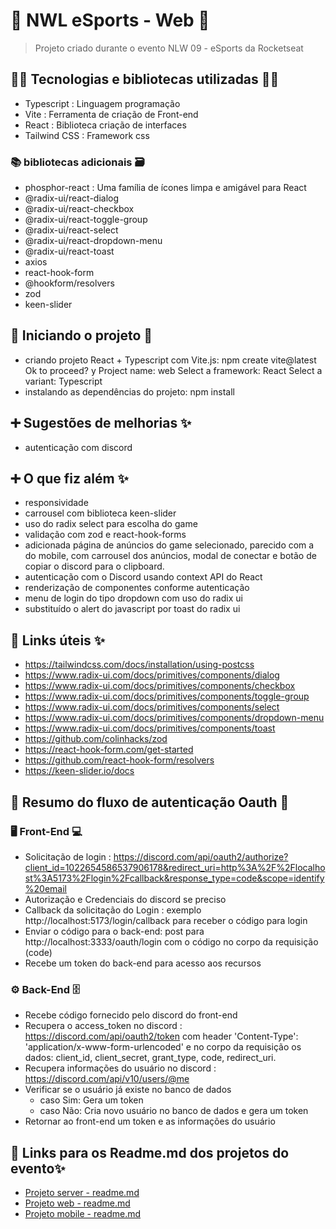 # 🚀 NWL eSports - Web 🚀

> Projeto criado durante o evento NLW 09 - eSports da Rocketseat

## 👨‍💻 Tecnologias e bibliotecas utilizadas 👩‍💻

- Typescript : Linguagem programação
- Vite : Ferramenta de criação de Front-end
- React : Biblioteca criação de interfaces
- Tailwind CSS : Framework css

### 📚 bibliotecas adicionais 🗃️

- phosphor-react : Uma família de ícones limpa e amigável para React
- @radix-ui/react-dialog
- @radix-ui/react-checkbox
- @radix-ui/react-toggle-group
- @radix-ui/react-select
- @radix-ui/react-dropdown-menu
- @radix-ui/react-toast
- axios
- react-hook-form
- @hookform/resolvers
- zod
- keen-slider

## 📃 Iniciando o projeto 📖

- criando projeto React + Typescript com Vite.js:
  npm create vite@latest
  Ok to proceed? y
  Project name: web
  Select a framework: React
  Select a variant: Typescript
- instalando as dependências do projeto: npm install

## ➕ Sugestões de melhorias ✨

- autenticação com discord

## ➕ O que fiz além ✨

- responsividade
- carrousel com biblioteca keen-slider
- uso do radix select para escolha do game
- validação com zod e react-hook-forms
- adicionada página de anúncios do game selecionado, parecido com a do mobile,
  com carrousel dos anúncios, modal de conectar e botão de copiar o discord para
  o clipboard.
- autenticação com o Discord usando context API do React
- renderização de componentes conforme autenticação
- menu de login do tipo dropdown com uso do radix ui
- substituído o alert do javascript por toast do radix ui

## 🔗 Links úteis ✨

- https://tailwindcss.com/docs/installation/using-postcss
- https://www.radix-ui.com/docs/primitives/components/dialog
- https://www.radix-ui.com/docs/primitives/components/checkbox
- https://www.radix-ui.com/docs/primitives/components/toggle-group
- https://www.radix-ui.com/docs/primitives/components/select
- https://www.radix-ui.com/docs/primitives/components/dropdown-menu
- https://www.radix-ui.com/docs/primitives/components/toast
- https://github.com/colinhacks/zod
- https://react-hook-form.com/get-started
- https://github.com/react-hook-form/resolvers
- https://keen-slider.io/docs

## 🔐 Resumo do fluxo de autenticação Oauth 🚫

### 🖥️ Front-End 💻

- Solicitação de login : https://discord.com/api/oauth2/authorize?client_id=1022654586537906178&redirect_uri=http%3A%2F%2Flocalhost%3A5173%2Flogin%2Fcallback&response_type=code&scope=identify%20email
- Autorização e Credenciais do discord se preciso
- Callback da solicitação do Login : exemplo http://localhost:5173/login/callback para receber o código para login
- Enviar o código para o back-end: post para http://localhost:3333/oauth/login com o código no corpo da requisição (code)
- Recebe um token do back-end para acesso aos recursos

### ⚙️ Back-End 🗄️

- Recebe código fornecido pelo discord do front-end
- Recupera o access_token no discord : https://discord.com/api/oauth2/token com header
  'Content-Type': 'application/x-www-form-urlencoded' e no corpo da requisição os dados:
  client_id, client_secret, grant_type, code, redirect_uri.
- Recupera informações do usuário no discord : https://discord.com/api/v10/users/@me
- Verificar se o usuário já existe no banco de dados
  - caso Sim: Gera um token
  - caso Não: Cria novo usuário no banco de dados e gera um token
- Retornar ao front-end um token e as informações do usuário

## 🔗 Links para os Readme.md dos projetos do evento✨

- [Projeto server - readme.md](server/README.md)
- [Projeto web - readme.md](web/README.md)
- [Projeto mobile - readme.md](mobile/README.md)
